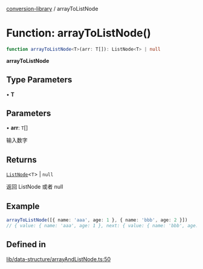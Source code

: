 [conversion-library](../globals.md) / arrayToListNode

# Function: arrayToListNode()

```ts
function arrayToListNode<T>(arr: T[]): ListNode<T> | null
```

**arrayToListNode**

<Badge type="tip" text="version: v0.0.4+" />

## Type Parameters

• **T**

## Parameters

• **arr**: `T`[]

输入数字

## Returns

[`ListNode`](../classes/ListNode.md)\<`T`\> \| `null`

返回 ListNode 或者 null

## Example

```ts
arrayToListNode([{ name: 'aaa', age: 1 }, { name: 'bbb', age: 2 }])
// { value: { name: 'aaa', age: 1 }, next: { value: { name: 'bbb', age: 2 }, next: null } }
```

## Defined in

[lib/data-structure/arrayAndListNode.ts:50](https://github.com/fxss5201/conversion-library/blob/main/lib/data-structure/arrayAndListNode.ts#L50)
